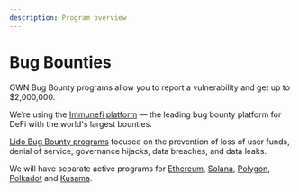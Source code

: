 ```yaml
---
description: Program overview​
---
```


# Bug Bounties

OWN Bug Bounty programs allow you to report a vulnerability and get up to $2,000,000.

We’re using the [Immunefi platform](https://immunefi.com/) — the leading bug bounty platform for DeFi with the world's largest bounties.

[Lido Bug Bounty programs](https://lido.fi/bug-bounty) focused on the prevention of loss of user funds, denial of service, governance hijacks, data breaches, and data leaks.

We will have separate active programs for [Ethereum](https://immunefi.com/bounty/lido/), [Solana](https://immunefi.com/bounty/lidoforsolana/), [Polygon](https://immunefi.com/bounty/lidoonpolygon/), [Polkadot](https://immunefi.com/bounty/lidoonpolkadot/) and [Kusama](https://immunefi.com/bounty/lidoonkusama/).
